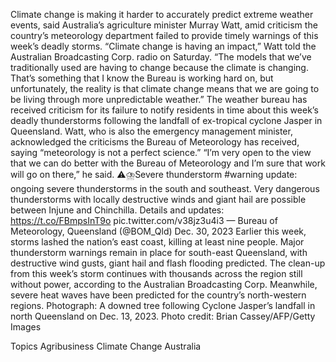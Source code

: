 Climate change is making it harder to accurately predict extreme weather events, said Australia’s agriculture minister Murray Watt, amid criticism the country’s meteorology department failed to provide timely warnings of this week’s deadly storms.
“Climate change is having an impact,” Watt told the Australian Broadcasting Corp. radio on Saturday. “The models that we’ve traditionally used are having to change because the climate is changing. That’s something that I know the Bureau is working hard on, but unfortunately, the reality is that climate change means that we are going to be living through more unpredictable weather.”
The weather bureau has received criticism for its failure to notify residents in time about this week’s deadly thunderstorms following the landfall of ex-tropical cyclone Jasper in Queensland.
Watt, who is also the emergency management minister, acknowledged the criticisms the Bureau of Meteorology has received, saying “meteorology is not a perfect science.”
“I’m very open to the view that we can do better with the Bureau of Meteorology and I’m sure that work will go on there,” he said.
⚠️⛈️Severe thunderstorm #warning update: ongoing severe thunderstorms in the south and southeast. Very dangerous thunderstorms with locally destructive winds and giant hail are possible between Injune and Chinchilla. Details and updates: https://t.co/FBmpsInT9o pic.twitter.com/v38jz3u4i3
— Bureau of Meteorology, Queensland (@BOM_Qld) Dec. 30, 2023
Earlier this week, storms lashed the nation’s east coast, killing at least nine people. Major thunderstorm warnings remain in place for south-east Queensland, with destructive wind gusts, giant hail and flash flooding predicted. The clean-up from this week’s storm continues with thousands across the region still without power, according to the Australian Broadcasting Corp.
Meanwhile, severe heat waves have been predicted for the country’s north-western regions.
Photograph: A downed tree following Cyclone Jasper’s landfall in north Queensland on Dec. 13, 2023. Photo credit: Brian Cassey/AFP/Getty Images

Topics
Agribusiness
Climate Change
Australia
